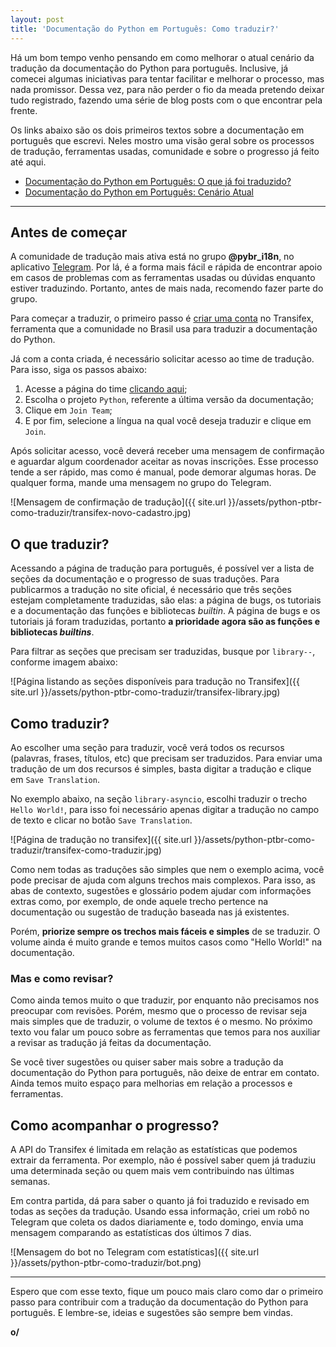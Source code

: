 ```yaml
---
layout: post
title: 'Documentação do Python em Português: Como traduzir?'
---
```



Há um bom tempo venho pensando em como melhorar o atual cenário da tradução da documentação do Python para português. Inclusive, já comecei algumas iniciativas para tentar facilitar e melhorar o processo, mas nada promissor. Dessa vez, para não perder o fio da meada pretendo deixar tudo registrado, fazendo uma série de blog posts com o que encontrar pela frente.

Os links abaixo são os dois primeiros textos sobre a documentação em português que escrevi. Neles mostro uma visão geral sobre os processos de tradução, ferramentas usadas, comunidade e sobre o progresso já feito até aqui.

- [Documentação do Python em Português: O que já foi traduzido?](/blog/python-ptbr-traduzido)
- [Documentação do Python em Português: Cenário Atual](/blog/python-ptbr-cenario-atual)

---

## Antes de começar

A comunidade de tradução mais ativa está no grupo **@pybr_i18n**, no aplicativo [Telegram](https://telegram.org/). Por lá, é a forma mais fácil e rápida de encontrar apoio em casos de problemas com as ferramentas usadas ou dúvidas enquanto estiver traduzindo. Portanto, antes de mais nada, recomendo fazer parte do grupo.

Para começar a traduzir, o primeiro passo é [criar uma conta](https://www.transifex.com/signup/) no Transifex, ferramenta que a comunidade no Brasil usa para traduzir a documentação do Python.

Já com a conta criada, é necessário solicitar acesso ao time de tradução. Para isso, siga os passos abaixo:
1. Acesse a página do time [clicando aqui]();
2. Escolha o projeto `Python`, referente a última versão da documentação;
3. Clique em `Join Team`;
4. E por fim, selecione a língua na qual você deseja traduzir e clique em `Join`.

Após solicitar acesso, você deverá receber uma mensagem de confirmação e aguardar algum coordenador aceitar as novas inscrições. Esse processo tende a ser rápido, mas como é manual, pode demorar algumas horas. De qualquer forma, mande uma mensagem no grupo do Telegram.

![Mensagem de confirmação de tradução]({{ site.url }}/assets/python-ptbr-como-traduzir/transifex-novo-cadastro.jpg)


## O que traduzir?

Acessando a página de tradução para português, é possível ver a lista de seções da documentação e o progresso de suas traduções. Para publicarmos a tradução no site oficial, é necessário que três seções estejam completamente traduzidas, são elas: a página de bugs, os tutoriais e a documentação das funções e bibliotecas *builtin*. A página de bugs e os tutoriais já foram traduzidas, portanto **a prioridade agora são as funções e bibliotecas *builtins***.

Para filtrar as seções que precisam ser traduzidas, busque por `library--`, conforme imagem abaixo:

![Página listando as seções disponíveis para tradução no Transifex]({{ site.url }}/assets/python-ptbr-como-traduzir/transifex-library.jpg)

## Como traduzir?

Ao escolher uma seção para traduzir, você verá todos os recursos (palavras, frases, títulos, etc) que precisam ser traduzidos. Para enviar uma tradução de um dos recursos é simples, basta digitar a tradução e clique em `Save Translation`.

No exemplo abaixo, na seção `library-asyncio`, escolhi traduzir o trecho `Hello World!`, para isso foi necessário apenas digitar a tradução no campo de texto e clicar no botão `Save Translation`.

![Página de tradução no transifex]({{ site.url }}/assets/python-ptbr-como-traduzir/transifex-como-traduzir.jpg)

Como nem todas as traduções são simples que nem o exemplo acima, você pode precisar de ajuda com alguns trechos mais complexos. Para isso, as abas de contexto, sugestões e glossário podem ajudar com informações extras como, por exemplo, de onde aquele trecho pertence na documentação ou sugestão de tradução baseada nas já existentes.

Porém, **priorize sempre os trechos mais fáceis e simples** de se traduzir. O volume ainda é muito grande e temos muitos casos como "Hello World!" na documentação.

### Mas e como revisar?

Como ainda temos muito o que traduzir, por enquanto não precisamos nos preocupar com revisões. Porém, mesmo que o processo de revisar seja mais simples que de traduzir, o volume de textos é o mesmo. No próximo texto vou falar um pouco sobre as ferramentas que temos para nos auxiliar a revisar as tradução já feitas da documentação.

Se você tiver sugestões ou quiser saber mais sobre a tradução da documentação do Python para português, não deixe de entrar em contato. Ainda temos muito espaço para melhorias em relação a processos e ferramentas.

## Como acompanhar o progresso?

A API do Transifex é limitada em relação as estatísticas que podemos extrair da ferramenta. Por exemplo, não é possível saber quem já traduziu uma determinada seção ou quem mais vem contribuindo nas últimas semanas.

Em contra partida, dá para saber o quanto já foi traduzido e revisado em todas as seções da tradução. Usando essa informação, criei um robô no Telegram que coleta os dados diariamente e, todo domingo, envia uma mensagem comparando as estatísticas dos últimos 7 dias.


![Mensagem do bot no Telegram com estatísticas]({{ site.url }}/assets/python-ptbr-como-traduzir/bot.png)

---

Espero que com esse texto, fique um pouco mais claro como dar o primeiro passo para contribuir com a tradução da documentação do Python para português. E lembre-se, ideias e sugestões são sempre bem vindas.

**o/**

